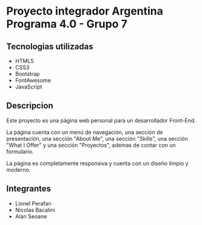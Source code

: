 # Proyecto integrador Argentina Programa 4.0 - Grupo 7

## Tecnologias utilizadas

* HTML5
* CSS3
* Bootstrap
* FontAwesome
* JavaScript

## Descripcion

Este proyecto es una página web personal para un desarrollador Front-End. 

La página cuenta con un menú de navegación, una sección de presentación, una sección "About Me", una sección "Skills", una sección "What I Offer" y una sección "Proyectos", ademas de contar con un formulario. 

La página es completamente responsiva y cuenta con un diseño limpio y moderno.

## Integrantes

* Lionel Perafan
* Nicolas Bacalini
* Alan Seoane